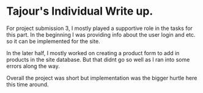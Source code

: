 # Tajour's Individual Write up. 

For project submission 3, I mostly played a supportive role in the tasks for this part. In the beginning I was providing info about the user login
and etc. so it can be implemented for the site. 

In the later half, I mostly worked on creating a product form to add in products in the site database. But that didnt go so well as I ran into some errors along the way. 

Overall the project was short but implementation was the bigger hurtle here this time around. 
